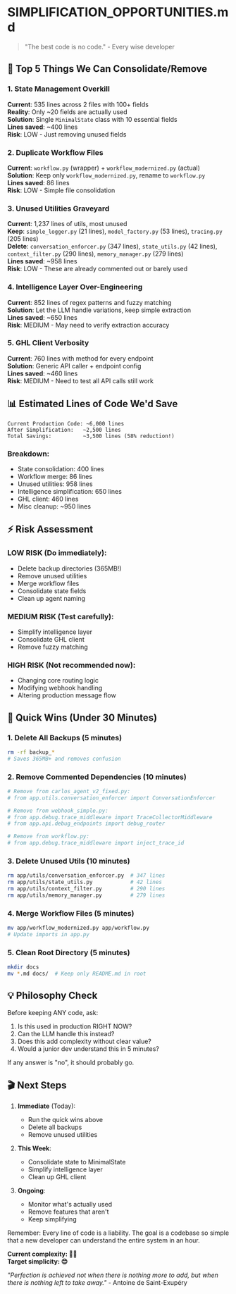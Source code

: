 # SIMPLIFICATION_OPPORTUNITIES.md

> "The best code is no code." - Every wise developer

## 🎯 Top 5 Things We Can Consolidate/Remove

### 1. **State Management Overkill** 
**Current**: 535 lines across 2 files with 100+ fields  
**Reality**: Only ~20 fields are actually used  
**Solution**: Single `MinimalState` class with 10 essential fields  
**Lines saved**: ~400 lines  
**Risk**: LOW - Just removing unused fields  

### 2. **Duplicate Workflow Files**
**Current**: `workflow.py` (wrapper) + `workflow_modernized.py` (actual)  
**Solution**: Keep only `workflow_modernized.py`, rename to `workflow.py`  
**Lines saved**: 86 lines  
**Risk**: LOW - Simple file consolidation  

### 3. **Unused Utilities Graveyard**
**Current**: 1,237 lines of utils, most unused  
**Keep**: `simple_logger.py` (21 lines), `model_factory.py` (53 lines), `tracing.py` (205 lines)  
**Delete**: `conversation_enforcer.py` (347 lines), `state_utils.py` (42 lines), `context_filter.py` (290 lines), `memory_manager.py` (279 lines)  
**Lines saved**: ~958 lines  
**Risk**: LOW - These are already commented out or barely used  

### 4. **Intelligence Layer Over-Engineering**
**Current**: 852 lines of regex patterns and fuzzy matching  
**Solution**: Let the LLM handle variations, keep simple extraction  
**Lines saved**: ~650 lines  
**Risk**: MEDIUM - May need to verify extraction accuracy  

### 5. **GHL Client Verbosity**
**Current**: 760 lines with method for every endpoint  
**Solution**: Generic API caller + endpoint config  
**Lines saved**: ~460 lines  
**Risk**: MEDIUM - Need to test all API calls still work  

## 📊 Estimated Lines of Code We'd Save

```
Current Production Code: ~6,000 lines
After Simplification:   ~2,500 lines
Total Savings:          ~3,500 lines (58% reduction!)
```

### Breakdown:
- State consolidation: 400 lines
- Workflow merge: 86 lines  
- Unused utilities: 958 lines
- Intelligence simplification: 650 lines
- GHL client: 460 lines
- Misc cleanup: ~950 lines

## ⚡ Risk Assessment

### LOW RISK (Do immediately):
- Delete backup directories (365MB!)
- Remove unused utilities
- Merge workflow files
- Consolidate state fields
- Clean up agent naming

### MEDIUM RISK (Test carefully):
- Simplify intelligence layer
- Consolidate GHL client
- Remove fuzzy matching

### HIGH RISK (Not recommended now):
- Changing core routing logic
- Modifying webhook handling
- Altering production message flow

## 🚀 Quick Wins (Under 30 Minutes)

### 1. **Delete All Backups** (5 minutes)
```bash
rm -rf backup_*
# Saves 365MB+ and removes confusion
```

### 2. **Remove Commented Dependencies** (10 minutes)
```python
# Remove from carlos_agent_v2_fixed.py:
# from app.utils.conversation_enforcer import ConversationEnforcer

# Remove from webhook_simple.py:
# from app.debug.trace_middleware import TraceCollectorMiddleware
# from app.api.debug_endpoints import debug_router

# Remove from workflow.py:
# from app.debug.trace_middleware import inject_trace_id
```

### 3. **Delete Unused Utils** (10 minutes)
```bash
rm app/utils/conversation_enforcer.py  # 347 lines
rm app/utils/state_utils.py            # 42 lines
rm app/utils/context_filter.py         # 290 lines
rm app/utils/memory_manager.py         # 279 lines
```

### 4. **Merge Workflow Files** (5 minutes)
```bash
mv app/workflow_modernized.py app/workflow.py
# Update imports in app.py
```

### 5. **Clean Root Directory** (5 minutes)
```bash
mkdir docs
mv *.md docs/  # Keep only README.md in root
```

## 💡 Philosophy Check

Before keeping ANY code, ask:
1. Is this used in production RIGHT NOW?
2. Can the LLM handle this instead?
3. Does this add complexity without clear value?
4. Would a junior dev understand this in 5 minutes?

If any answer is "no", it should probably go.

## 🎬 Next Steps

1. **Immediate** (Today):
   - Run the quick wins above
   - Delete all backups
   - Remove unused utilities

2. **This Week**:
   - Consolidate state to MinimalState
   - Simplify intelligence layer
   - Clean up GHL client

3. **Ongoing**:
   - Monitor what's actually used
   - Remove features that aren't
   - Keep simplifying

Remember: Every line of code is a liability. The goal is a codebase so simple that a new developer can understand the entire system in an hour.

**Current complexity: 😵‍💫**  
**Target simplicity: 😊**

*"Perfection is achieved not when there is nothing more to add, but when there is nothing left to take away."* - Antoine de Saint-Exupéry